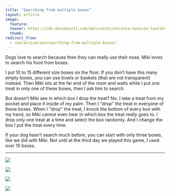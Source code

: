 ```yaml
---
title: "Searching from multiple boxes"
layout: article
image:
  feature:
  teaser: https://cdn.minimuutti.com/aktivointi/etsinta-useista-laatikoista/DSC29381-245px (2).jpg
  thumb:
redirect_from:
  - /en/activation/searching-from-multiple-boxes/
---
```


Dogs love to search because then they can really use their nose. Miki loves to search his food from boxes.

I put 10 to 15 different size boxes on the floor. If you don’t have this many empty boxes, you can use bowls or baskets (that are not transparent) instead. Then Miki sits at the far end of the room and waits while I put one treat in only one of these boxes, then I ask him to search.

But doesn’t Miki see in which box I drop the treat? No. I take a treat from my pocket and place it inside of my palm. Then I "drop" the treat in everyone of these boxes. When I "drop" the treat, I knock the bottom of every box with my hand, so Miki cannot even hear in which box the treat really goes to. I drop only one treat at a time and select the box randomly. And I change the box I put the treat every time.

If your dog hasn’t search much before, you can start with only three boxes, like we did with Miki. Not until at the third day we played this game, I used over 10 boxes.

---

![](https://cdn.minimuutti.com/aktivointi/etsinta-useista-laatikoista/DSC29381-800px.jpg)

![](https://cdn.minimuutti.com/aktivointi/etsinta-useista-laatikoista/DSC29389-800px.jpg)

![](https://cdn.minimuutti.com/aktivointi/etsinta-useista-laatikoista/DSC29362-800px.jpg)

![](https://cdn.minimuutti.com/aktivointi/etsinta-useista-laatikoista/DSC29376-800px.jpg)




